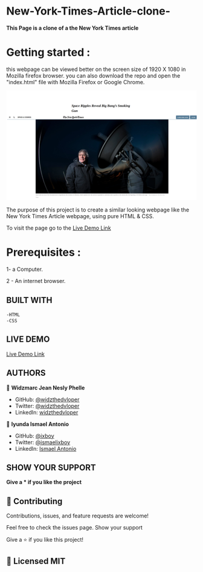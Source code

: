 # New-York-Times-Article-clone-

**This Page is a clone of a the New York Times article**

# Getting started :
this webpage can be viewed better on the screen size of 1920 X 1080 in Mozilla firefox browser.
you can also download the repo and open the "index.html" file with Mozilla Firefox or Google Chrome.

![screenshot](images/YorkTimes.png)

The purpose of this project is to create a similar looking webpage like the New York Times Article webpage, using pure HTML & CSS.


To visit the page go to the [Live Demo Link](https://ixboy.github.io/New-York-Times-Article-clone-/)

# Prerequisites :

1- a Computer.

2 - An internet browser.

## BUILT WITH

    -HTML
    -CSS

## LIVE DEMO

[Live Demo Link](https://ixboy.github.io/New-York-Times-Article-clone-/)

##  AUTHORS

👤 **Widzmarc Jean Nesly Phelle**

- GitHub: [@widzthedvloper](https://github.com/widzthedvloper)
- Twitter: [@widzthedvloper](https://twitter.com/widzthedvloper)
- LinkedIn: [widzthedvloper](https://www.linkedin.com/in/widzmarc-jean-nesly-phelle-252a26129/)

👤 **Iyunda Ismael Antonio**

- GitHub: [@ixboy](https://github.com/ixboy)
- Twitter: [@ismaelixboy](https://twitter.com/ismaelixboy)
- LinkedIn: [Ismael Antonio](https://www.linkedin.com/in/ismael-antonio-0b7712114/)

## SHOW YOUR SUPPORT

**Give a \* if you like the project**

## 🤝 Contributing

Contributions, issues, and feature requests are welcome!

Feel free to check the issues page. Show your support

Give a ⭐️ if you like this project!

## 📝 Licensed MIT
